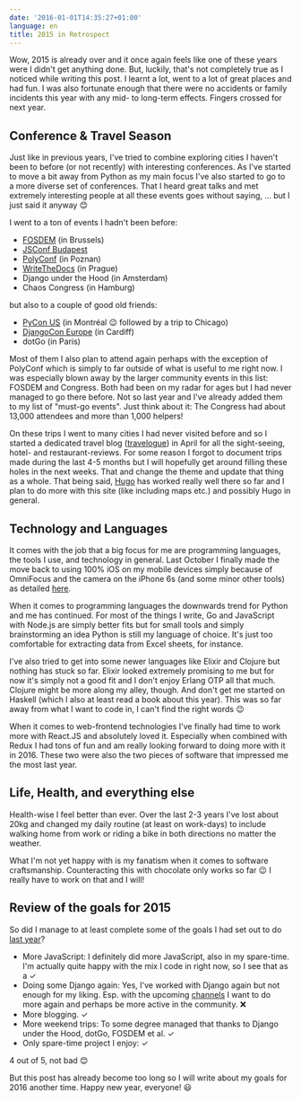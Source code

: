 ```yaml
---
date: '2016-01-01T14:35:27+01:00'
language: en
title: 2015 in Retrospect
---
```


Wow, 2015 is already over and it once again feels like one of these years were I
didn't get anything done. But, luckily, that's not completely true as I noticed
while writing this post. I learnt a lot, went to a lot of great places and had
fun. I was also fortunate enough that there were no accidents or family
incidents this year with any mid- to long-term effects. Fingers crossed for next
year.


## Conference & Travel Season

Just like in previous years, I've tried to combine exploring cities I haven't
been to before (or not recently) with interesting conferences. As I've started
to move a bit away from Python as my main focus I've also started to go to a
more diverse set of conferences. That I heard great talks and met extremely
interesting people at all these events goes without saying, ... but I just said
it anyway 😊

I went to a ton of events I hadn't been before:

* [FOSDEM][] (in Brussels)
* [JSConf Budapest][jsconfbp]
* [PolyConf][poc] (in Poznan)
* [WriteTheDocs][] (in Prague)
* Django under the Hood (in Amsterdam)
* Chaos Congress (in Hamburg)

but also to a couple of good old friends:

* [PyCon US][pyc] (in Montréal 😉 followed by a trip to Chicago)
* [DjangoCon Europe][dce] (in Cardiff)
* dotGo (in Paris)

Most of them I also plan to attend again perhaps with the exception of PolyConf
which is simply to far outside of what is useful to me right now. I was
especially blown away by the larger community events in this list: FOSDEM and
Congress. Both had been on my radar for ages but I had never managed to go there
before. Not so last year and I've already added them to my list of "must-go
events". Just think about it: The Congress had about 13,000 attendees and more
than 1,000 helpers!

On these trips I went to many cities I had never visited before and so I started
a dedicated travel blog ([travelogue][tl]) in April for all the sight-seeing,
hotel- and restaurant-reviews. For some reason I forgot to document trips made
during the last 4-5 months but I will hopefully get around filling these holes
in the next weeks. That and change the theme and update that thing as a
whole. That being said, [Hugo][] has worked really well there so far and I plan
to do more with this site (like including maps etc.) and possibly Hugo in
general.


## Technology and Languages

It comes with the job that a big focus for me are programming languages, the
tools I use, and technology in general. Last October I finally made the move
back to using 100% iOS on my mobile devices simply because of OmniFocus and the
camera on the iPhone 6s (and some minor other tools) as detailed [here][ios].

When it comes to programming languages the downwards trend for Python and me has
continued. For most of the things I write, Go and JavaScript with Node.js are
simply better fits but for small tools and simply brainstorming an idea Python
is still my language of choice. It's just too comfortable for extracting data
from Excel sheets, for instance.

I've also tried to get into some newer languages like Elixir and Clojure but
nothing has stuck so far. Elixir looked extremely promising to me but for now
it's simply not a good fit and I don't enjoy Erlang OTP all that much. Clojure
might be more along my alley, though. And don't get me started on Haskell (which
I also at least read a book about this year). This was so far away from what I
want to code in, I can't find the right words 😉

When it comes to web-frontend technologies I've finally had time to work more
with React.JS and absolutely loved it. Especially when combined with Redux I had
tons of fun and am really looking forward to doing more with it in 2016. These
two were also the two pieces of software that impressed me the most last
year.


## Life, Health, and everything else

Health-wise I feel better than ever. Over the last 2-3 years I've lost about
20kg and changed my daily routine (at least on work-days) to include walking
home from work or riding a bike in both directions no matter the weather.

What I'm not yet happy with is my fanatism when it comes to software
craftsmanship. Counteracting this with chocolate only works so far 😉 I really have
to work on that and I will!


## Review of the goals for 2015

So did I manage to at least complete some of the goals I had set out to do
[last year][goals]?

* More JavaScript: I definitely did more JavaScript, also in my spare-time. I'm
  actually quite happy with the mix I code in right now, so I see that as a ✓
* Doing some Django again: Yes, I've worked with Django again but not enough for
  my liking. Esp. with the upcoming [channels][ch] I want to do more again and
  perhaps be more active in the community. ❌
* More blogging. ✓
* More weekend trips: To some degree managed that thanks to Django under the
  Hood, dotGo, FOSDEM et al. ✓
* Only spare-time project I enjoy: ✓

4 out of 5, not bad 😊

But this post has already become too long so I will write about my goals for
2016 another time. Happy new year, everyone! 😃


[fosdem]: https://zerokspot.com/weblog/2015/02/02/fosdem2015/
[pfi]: https://zerokspot.com/weblog/2015/04/29/pyformatinfo/
[pyc]: http://travelogue.h10n.me/journey/pycon-2015/
[dce]: http://travelogue.h10n.me/journey/djangocon-europe-2015/
[poc]: https://zerokspot.com/weblog/2015/07/08/polyconf2015/
[tl]: http://travelogue.h10n.me/
[hugo]: https://gohugo.io/
[goals]: https://zerokspot.com/weblog/2014/12/31/goals-for-2015/
[ch]: https://github.com/andrewgodwin/channels
[ios]: https://zerokspot.com/weblog/2015/10/11/and-back-to-ios/
[jsconfbp]: https://zerokspot.com/weblog/2015/05/22/jsconfbp2015/
[writethedocs]: https://zerokspot.com/weblog/2015/09/05/i-loved-writethedocs-europe-2015/

